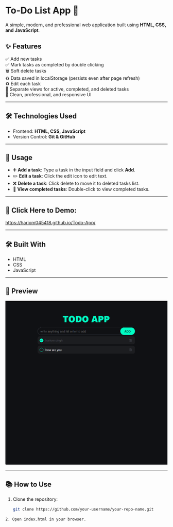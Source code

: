 # To-Do List App 📝 

A simple, modern, and professional web application built using **HTML, CSS, and JavaScript**.  

## ✨ Features  

✅ Add new tasks  
✅ Mark tasks as completed by double clicking  
🗑 Soft delete tasks  
♻ Data saved in localStorage (persists even after page refresh)  
♻ Edit each task  
📂 Separate views for active, completed, and deleted tasks  
🎨 Clean, professional, and responsive UI  

---

## 🛠️ Technologies Used  

- Frontend: **HTML, CSS, JavaScript**  
- Version Control: **Git & GitHub**  

---

## 📌 Usage  

- ➕ **Add a task**: Type a task in the input field and click **Add**.  
- ✏️ **Edit a task**: Click the edit icon to edit text.  
- ❌ **Delete a task**: Click delete to move it to deleted tasks list.  
- 👀 **View completed tasks**: Double-click to view completed tasks.  

---

## 🔗 Click Here to Demo:  
https://hariom045418.github.io/Todo-App/

---

## 🛠️ Built With  

- HTML  
- CSS  
- JavaScript  

---

## 📸 Preview  

![App Screenshot](preview.png)  

---

## 📚 How to Use  

1. Clone the repository:  
   ```bash
   git clone https://github.com/your-username/your-repo-name.git
```
2. Open index.html in your browser.
